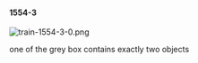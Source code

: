 #### 1554-3
![train-1554-3-0.png](https://github.com/lil-lab/nlvr/raw/master/nlvr/train/images/33/train-1554-3-0.png "train-1554-3-0.png")

one of the grey box contains exactly two objects